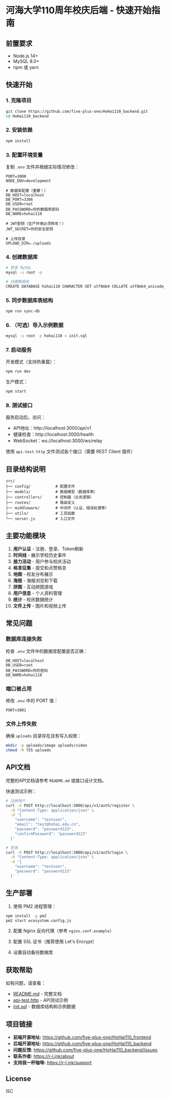 # 河海大学110周年校庆后端 - 快速开始指南

## 前置要求

- Node.js 14+
- MySQL 8.0+
- npm 或 yarn

## 快速开始

### 1. 克隆项目

```bash
git clone https://github.com/five-plus-one/HoHai110_backend.git
cd HoHai110_backend
```

### 2. 安装依赖

```bash
npm install
```

### 3. 配置环境变量

复制 `.env` 文件并根据实际情况修改：

```env
PORT=3000
NODE_ENV=development

# 数据库配置（重要！）
DB_HOST=localhost
DB_PORT=3306
DB_USER=root
DB_PASSWORD=你的数据库密码
DB_NAME=hohai110

# JWT密钥（生产环境必须修改！）
JWT_SECRET=你的安全密钥

# 上传目录
UPLOAD_DIR=./uploads
```

### 4. 创建数据库

```bash
# 登录 MySQL
mysql -u root -p

# 创建数据库
CREATE DATABASE hohai110 CHARACTER SET utf8mb4 COLLATE utf8mb4_unicode_ci;
```

### 5. 同步数据库表结构

```bash
npm run sync-db
```

### 6. （可选）导入示例数据

```bash
mysql -u root -p hohai110 < init.sql
```

### 7. 启动服务

开发模式（支持热重载）：
```bash
npm run dev
```

生产模式：
```bash
npm start
```

### 8. 测试接口

服务启动后，访问：
- API地址：http://localhost:3000/api/v1
- 健康检查：http://localhost:3000/health
- WebSocket：ws://localhost:3000/ws/relay

使用 `api-test.http` 文件测试各个接口（需要 REST Client 插件）

## 目录结构说明

```
src/
├── config/           # 配置文件
├── models/           # 数据模型（数据库表）
├── controllers/      # 控制器（业务逻辑）
├── routes/           # 路由定义
├── middleware/       # 中间件（认证、错误处理等）
├── utils/            # 工具函数
└── server.js         # 入口文件
```

## 主要功能模块

1. **用户认证** - 注册、登录、Token刷新
2. **时间线** - 展示学校历史事件
3. **接力活动** - 用户参与校庆活动
4. **格言征集** - 提交和点赞格言
5. **地图** - 校友分布展示
6. **海报** - 海报浏览和下载
7. **拼图** - 互动拼图游戏
8. **用户信息** - 个人资料管理
9. **统计** - 校庆数据统计
10. **文件上传** - 图片和视频上传

## 常见问题

### 数据库连接失败

检查 `.env` 文件中的数据库配置是否正确：
```env
DB_HOST=localhost
DB_USER=root
DB_PASSWORD=你的密码
DB_NAME=hohai110
```

### 端口被占用

修改 `.env` 中的 PORT 值：
```env
PORT=3001
```

### 文件上传失败

确保 `uploads` 目录存在且有写入权限：
```bash
mkdir -p uploads/image uploads/video
chmod -R 755 uploads
```

## API文档

完整的API文档请参考 `README.md` 或接口设计文档。

快速测试示例：

```bash
# 注册用户
curl -X POST http://localhost:3000/api/v1/auth/register \
  -H "Content-Type: application/json" \
  -d '{
    "username": "testuser",
    "email": "test@hohai.edu.cn",
    "password": "password123",
    "confirmPassword": "password123"
  }'

# 登录
curl -X POST http://localhost:3000/api/v1/auth/login \
  -H "Content-Type: application/json" \
  -d '{
    "username": "testuser",
    "password": "password123"
  }'
```

## 生产部署

1. 使用 PM2 进程管理：
```bash
npm install -g pm2
pm2 start ecosystem.config.js
```

2. 配置 Nginx 反向代理（参考 `nginx.conf.example`）

3. 配置 SSL 证书（推荐使用 Let's Encrypt）

4. 设置自动备份数据库

## 获取帮助

如有问题，请查看：
- [README.md](./README.md) - 完整文档
- [api-test.http](./api-test.http) - API测试示例
- [init.sql](./init.sql) - 数据库结构和示例数据

## 项目链接

- **前端开源地址:** https://github.com/five-plus-one/HoHai110_frontend
- **后端开源地址:** https://github.com/five-plus-one/HoHai110_backend
- **问题反馈:** https://github.com/five-plus-one/HoHai110_backend/issues
- **联系作者:** https://r-l.ink/about
- **支持我一杯咖啡:** https://r-l.ink/support

## License

ISC
